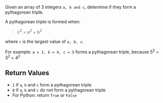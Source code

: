 Given an array of 3 integers ```a, b and c```, determine if they form a pythagorean triple.

A pythagorean triple is formed when:
> c<sup>2</sup> = a<sup>2</sup> + b<sup>2</sup>

where `c` is the largest value of `a, b, c`.

For example: ```a = 3, b = 4, c = 5```
forms a pythagorean triple, because
5<sup>2</sup> = 3<sup>2</sup> + 4<sup>2</sup>

## Return Values

* `1` if `a`, `b` and `c` form a pythagorean triple
* `0` if `a`, `b` and `c` do not form a pythagorean triple
* For Python: return `True` or `False`
